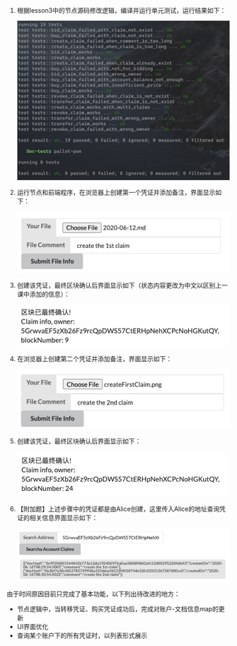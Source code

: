 1. 根据lesson3中的节点源码修改逻辑，编译并运行单元测试，运行结果如下：

   ![](images/unitTest.png)

2. 运行节点和前端程序，在浏览器上创建第一个凭证并添加备注，界面显示如下：

   ![](images/createFirstClaim.png)

3. 创建该凭证，最终区块确认后界面显示如下（状态内容更改为中文以区别上一课中添加的信息）：

   ![](images/firstClaimConfirmed.png)

4. 在浏览器上创建第二个凭证并添加备注，界面显示如下：

   ![](images/createSecondClaim.png)

5. 创建该凭证，最终区块确认后界面显示如下：

   ![](images/secondClaimConfirmed.png)

6. 【附加题】上述步骤中的凭证都是由Alice创建，这里传入Alice的地址查询凭证的相关信息界面显示如下：

   ![](images/searchAliceClaims.png)



由于时间原因目前只完成了基本功能，以下列出待改进的地方：

- 节点逻辑中，当转移凭证、购买凭证成功后，完成对账户-文档信息map的更新
- UI界面优化
- 查询某个账户下的所有凭证时，以列表形式展示







































